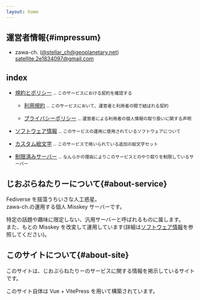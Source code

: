 ```yaml
---
layout: home
---
```

<script setup>
import MiSWMeta from '../.vitepress/theme/page-parts/misskey-swmeta.vue'
</script>
## 運営者情報{#impressum}

- zawa-ch. ([@stellar_ch@geoplanetary.net](https://geoplanetary.net/@stellar_ch))  
	satellite.2e1834097@gmail.com

## index

- [規約とポリシー](/server-rules/) ..
	<small>このサービスにおける契約を確認する</small>

	- [利用規約](/terms/) ..
		<small>このサービスにおいて、運営者と利用者の間で結ばれる契約</small>

	- [プライバシーポリシー](/policy/privacy/) ..
		<small>運営者による利用者の個人情報の取り扱いに関する声明</small>

- [ソフトウェア情報](/software/) ..
	<small>このサービスの運用に使用されているソフトウェアについて</small>

- [カスタム絵文字](/emoji/) ..
	<small>このサービスで用いられている追加の絵文字セット</small>

- [制限済みサーバー](/restricted-servers/) ..
	<small>なんらかの理由によりこのサービスとのやり取りを制限しているサーバー</small>

## じおぷらねたりーについて{#about-service}

<MiSWMeta />

Fediverse を揺蕩うちいさな人工惑星。  
zawa-ch.の運用する個人 Misskey サーバーです。

特定の話題や趣味に限定しない、汎用サーバーと呼ばれるものに属します。  
また、もとの Misskey を改変して運用しています(詳細は[ソフトウェア情報](/software/)を参照してください)。  

## このサイトについて{#about-site}

このサイトは、じおぷらねたりーのサービスに関する情報を掲示しているサイトです。

このサイト自体は Vue + VitePress を用いて構築されています。

